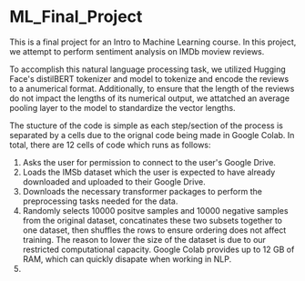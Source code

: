 # ML_Final_Project

This is a final project for an Intro to Machine Learning course. In this project, we attempt to perform sentiment analysis on IMDb moview reviews. 

To accomplish this natural language processing task, we utilized Hugging Face's distilBERT tokenizer and model to tokenize and encode the reviews to a anumerical format. Additionally, to ensure that the length of the reviews do not impact the lengths of its numerical output, we attatched an average pooling layer to the model to standardize the vector lengths.

The stucture of the code is simple as each step/section of the process is separated by a cells due to the orignal code being made in Google Colab. In total, there are 12 cells of code which runs as follows:

1. Asks the user for permission to connect to the user's Google Drive.
2. Loads the IMSb dataset which the user is expected to have already downloaded and uploaded to their Google Drive.
3. Downloads the necessary transformer packages to perform the preprocessing tasks needed for the data.
4. Randomly selects 10000 positve samples and 10000 negative samples from the original dataset, concatinates these two subsets together to one dataset, then shuffles the rows to ensure ordering does not affect training. The reason to lower the size of the dataset is due to our restricted computational capacity. Google Colab provides up to 12 GB of RAM, which can quickly disapate when working in NLP.
5. 
